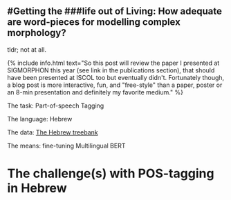 #Getting the ###life out of Living: How adequate are word-pieces for modelling complex morphology?
---
tldr; not at all.

{% include info.html text="So this post will review the paper I presented at SIGMORPHON this year (see link in the publications section), that should have been presented at ISCOL too but eventually didn't. Fortunately though, a blog post is more interactive, fun, and "free-style" than a paper, poster or an 8-min presentation and definitely my favorite medium." %}

The task: Part-of-speech Tagging

The language: Hebrew

The data: [The Hebrew treebank](https://github.com/OnlpLab/Hebrew_UD)

The means: fine-tuning Multilingual BERT

  

# The challenge(s) with POS-tagging in Hebrew


<!--stackedit_data:
eyJoaXN0b3J5IjpbMTk4NTI2NDE4OV19
-->